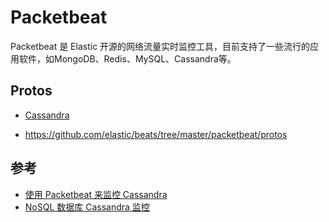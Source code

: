 # Packetbeat

Packetbeat 是 Elastic 开源的网络流量实时监控工具，目前支持了一些流行的应用软件，如MongoDB、Redis、MySQL、Cassandra等。

## Protos

* [Cassandra](https://github.com/elastic/beats/tree/master/packetbeat/protos/cassandra)

* <https://github.com/elastic/beats/tree/master/packetbeat/protos>

## 参考

* [使用 Packetbeat 来监控 Cassandra](https://www.elastic.co/cn/blog/monitor-cassandra-by-packetbeat)
* [NoSQL 数据库 Cassandra 监控](https://www.jerrylou.me/nosql/cassandra-monitor-20171206.html)